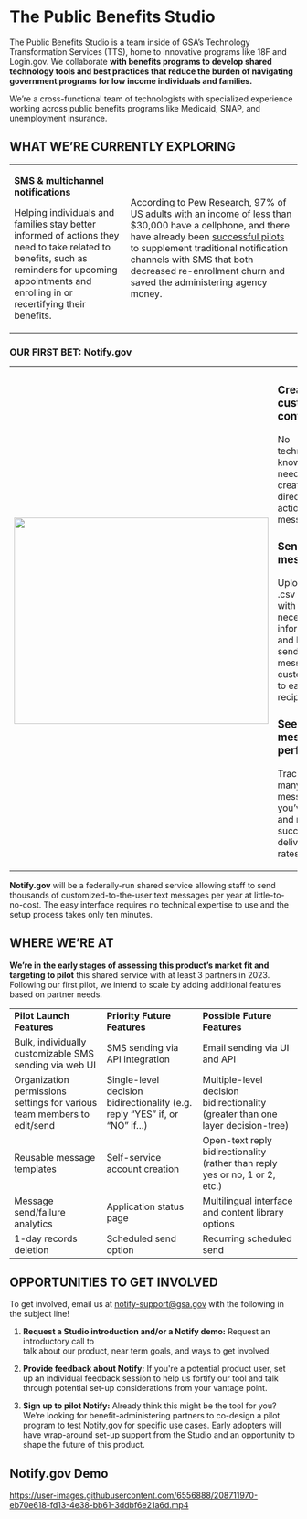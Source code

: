 # The Public Benefits Studio

The Public Benefits Studio is a team inside of GSA’s Technology
Transformation Services (TTS), home to innovative programs like 18F and
Login.gov. We collaborate **with benefits programs to develop shared
technology tools and best practices that reduce the burden of navigating
government programs for low income individuals and families.**  


We’re a cross-functional team of technologists with specialized
experience working across public benefits programs like Medicaid, SNAP,
and unemployment insurance.

## WHAT WE’RE CURRENTLY EXPLORING

<table>
<colgroup>
<col style="width: 40%" />
<col style="width: 59%" />
</colgroup>
<tbody>
<tr class="odd">
<td><p><strong>SMS &amp; multichannel notifications</strong></p>
<p>Helping individuals and families stay better informed of actions they
need to take related to benefits, such as reminders for upcoming
appointments and enrolling in or recertifying their benefits.</p></td>
<td>According to Pew Research, 97% of US adults with an income of less
than $30,000 have a cellphone, and there have already been <a
href="https://bdtrust.org/nudging-benefits-access-in-the-right-direction/"><u>successful
pilots</u></a> to supplement traditional notification channels with SMS
that both decreased re-enrollment churn and saved the administering
agency money.</td>
</tr>
</tbody>
</table>

### OUR FIRST BET: Notify.gov

<table>
<colgroup>
<col style="width: 67%" />
<col style="width: 32%" />
</colgroup>
<tbody>
<tr class="odd">
<td><h3 id="section"><img src="https://user-images.githubusercontent.com/6556888/200647299-b991a5ed-ecf4-4d74-b238-f3def9bd1503.png"
style="width:4.63788in;height:3.75964in" /></h3></td>
<td><h3 id="create-custom-content">Create custom content</h3>
<p>No technical knowledge needed to create direct, actionable
messages.</p>
<h3 id="send-bulk-messages">Send bulk messages </h3>
<p>Upload a .csv file with necessary information and Notify sends
messages customized to each recipient</p>
<h3 id="see-how-messages-perform">See how messages perform</h3>
<p>Track how many messages you’ve sent and monitor successful delivery
rates</p></td>
</tr>
</tbody>
</table>

**Notify.gov** will be a federally-run shared service allowing staff to
send thousands of customized-to-the-user text messages per year at
little-to-no-cost. The easy interface requires no technical expertise to
use and the setup process takes only ten minutes.

## WHERE WE’RE AT

**We’re in the early stages of assessing this product’s market fit and
targeting to pilot** this shared service with at least 3 partners in
2023. Following our first pilot, we intend to scale by adding
additional features based on partner needs.

|                                                                         |                                                                           |                                                                                 |
|-------------------------------------------------------------------------|---------------------------------------------------------------------------|---------------------------------------------------------------------------------|
| **Pilot Launch Features**                                               | **Priority Future Features**                                              | **Possible Future Features**                                                    |
| Bulk, individually customizable SMS sending via web UI                  | SMS sending via API integration                                           | Email sending via UI and API                                                    |
| Organization permissions settings for various team members to edit/send | Single-level decision bidirectionality (e.g. reply “YES” if, or “NO” if…) | Multiple-level decision bidirectionality (greater than one layer decision-tree) |
| Reusable message templates                                              | Self-service account creation                                             | Open-text reply bidirectionality (rather than reply yes or no, 1 or 2, etc.)    |
| Message send/failure analytics                                          | Application status page                                                   | Multilingual interface and content library options                              |
| 1-day records deletion                                                  | Scheduled send option                                                     | Recurring scheduled send                                                        |

##  OPPORTUNITIES TO GET INVOLVED

To get involved, email us at [notify-support@gsa.gov](mailto:notify-support@gsa.gov) with the following in the subject line!

1.  **Request a Studio introduction and/or a Notify demo:** Request an
    introductory call to  
    talk about our product, near term goals, and ways to get involved.

2.  **Provide feedback about Notify:** If you're a potential product
    user, set up an individual feedback session to help us fortify our
    tool and talk through potential set-up considerations from your
    vantage point.

3.  **Sign up to pilot Notify:** Already think this might be the tool
    for you? We’re looking for benefit-administering partners to
    co-design a pilot program to test Notify,gov for specific use cases.
    Early adopters will have wrap-around set-up support from the Studio
    and an opportunity to shape the future of this product.
    
## Notify.gov Demo



https://user-images.githubusercontent.com/6556888/208711970-eb70e618-fd13-4e38-bb61-3ddbf6e21a6d.mp4


